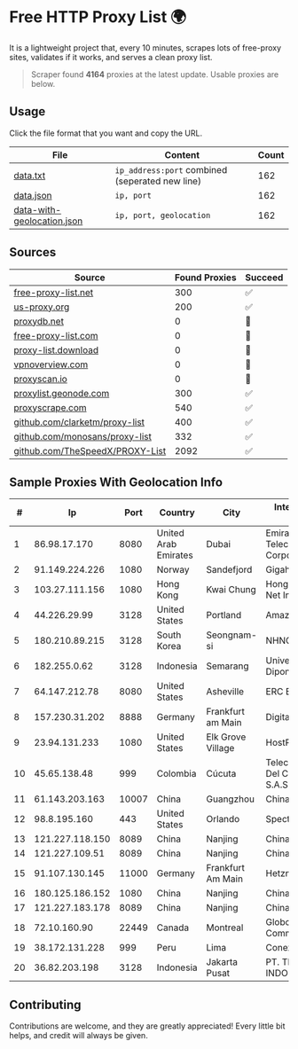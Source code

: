 
# Free HTTP Proxy List 🌍

It is a lightweight project that, every 10 minutes, scrapes lots of free-proxy sites, validates if it works, and serves a clean proxy list.


> Scraper found **4164** proxies at the latest update. Usable proxies are below.

## Usage

Click the file format that you want and copy the URL.


|File|Content|Count|
|----|-------|-----|
|[data.txt](https://raw.githubusercontent.com/themiralay/Proxy-List-World/master/data.txt)|`ip_address:port` combined (seperated new line)|162|
|[data.json](https://raw.githubusercontent.com/themiralay/Proxy-List-World/master/data.json)|`ip, port`|162|
|[data-with-geolocation.json](https://raw.githubusercontent.com/themiralay/Proxy-List-World/master/data-with-geolocation.json)|`ip, port, geolocation`|162|

## Sources

|Source|Found Proxies|Succeed|
|------|-------------|-------|
|[free-proxy-list.net](https://free-proxy-list.net)|300|✅|
|[us-proxy.org](https://www.us-proxy.org)|200|✅|
|[proxydb.net](http://proxydb.net)|0|🚫|
|[free-proxy-list.com](https://free-proxy-list.com/?page=&port=&type%5B%5D=http&type%5B%5D=https&up_time=0&search=Search)|0|🚫|
|[proxy-list.download](https://www.proxy-list.download/HTTP)|0|🚫|
|[vpnoverview.com](https://vpnoverview.com/privacy/anonymous-browsing/free-proxy-servers)|0|🚫|
|[proxyscan.io](https://www.proxyscan.io)|0|🚫|
|[proxylist.geonode.com](https://proxylist.geonode.com/api/proxy-list?limit=300&page=1&sort_by=lastChecked&sort_type=desc&protocols=http,https)|300|✅|
|[proxyscrape.com](https://api.proxyscrape.com/v2/?request=displayproxies&protocol=http&timeout=10000&country=all&ssl=all&anonymity=all)|540|✅|
|[github.com/clarketm/proxy-list](https://raw.githubusercontent.com/clarketm/proxy-list/master/proxy-list-raw.txt)|400|✅|
|[github.com/monosans/proxy-list](https://raw.githubusercontent.com/monosans/proxy-list/main/proxies/http.txt)|332|✅|
|[github.com/TheSpeedX/PROXY-List](https://raw.githubusercontent.com/TheSpeedX/PROXY-List/master/http.txt)|2092|✅|


## Sample Proxies With Geolocation Info

|#|Ip|Port|Country|City|Internet Service Provider|
|-|--|----|-------|----|-------------------------|
|1|86.98.17.170|8080|United Arab Emirates|Dubai|Emirates Telecommunications Corporation|
|2|91.149.224.226|1080|Norway|Sandefjord|Gigahost|
|3|103.27.111.156|1080|Hong Kong|Kwai Chung|Hong Kong San Ai Net Int'l Limited|
|4|44.226.29.99|3128|United States|Portland|Amazon.com, Inc.|
|5|180.210.89.215|3128|South Korea|Seongnam-si|NHNCLOUD|
|6|182.255.0.62|3128|Indonesia|Semarang|Universitas Diponegoro|
|7|64.147.212.78|8080|United States|Asheville|ERC Broadband|
|8|157.230.31.202|8888|Germany|Frankfurt am Main|DigitalOcean, LLC|
|9|23.94.131.233|1080|United States|Elk Grove Village|HostPapa|
|10|45.65.138.48|999|Colombia|Cúcuta|Telecomunicaciones Del Catatumbo S.A.S|
|11|61.143.203.163|10007|China|Guangzhou|Chinanet|
|12|98.8.195.160|443|United States|Orlando|Spectrum|
|13|121.227.118.150|8089|China|Nanjing|China Telecom|
|14|121.227.109.51|8089|China|Nanjing|China Telecom|
|15|91.107.130.145|11000|Germany|Frankfurt Am Main|Hetzner Online AG|
|16|180.125.186.152|1080|China|Nanjing|Chinanet|
|17|121.227.183.178|8089|China|Nanjing|China Telecom|
|18|72.10.160.90|22449|Canada|Montreal|GloboTech Communications|
|19|38.172.131.228|999|Peru|Lima|Conex TV E.I.R.L.|
|20|36.82.203.198|3128|Indonesia|Jakarta Pusat|PT. TELKOM INDONESIA|



## Contributing

Contributions are welcome, and they are greatly appreciated! Every
little bit helps, and credit will always be given.

